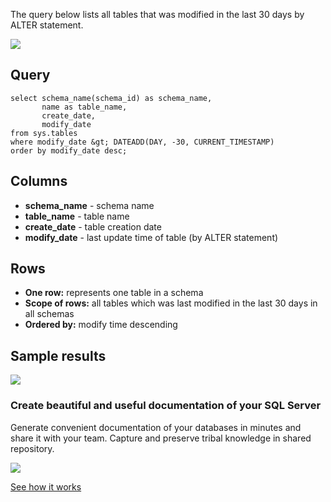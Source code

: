 The query below lists all tables that was modified in the last 30 days by ALTER statement.

[![](https://dataedo.com/asset/img/markdown/docs/test-article/3187eed29ce5b9127613e8a72fc11156.png)](https://dataedo.com/blog/confused-when-trying-to-work-with-databases?cta=kb-query-confused)

## Query

```
select schema_name(schema_id) as schema_name,
       name as table_name,
       create_date,
       modify_date
from sys.tables
where modify_date &gt; DATEADD(DAY, -30, CURRENT_TIMESTAMP)
order by modify_date desc;
```

## Columns

-   **schema\_name** - schema name
-   **table\_name** - table name
-   **create\_date** - table creation date
-   **modify\_date** - last update time of table (by ALTER statement)

## Rows

-   **One row:** represents one table in a schema
-   **Scope of rows:** all tables which was last modified in the last 30 days in all schemas
-   **Ordered by:** modify time descending

## Sample results

![](https://dataedo.com/asset/img/kb/query/sql-server/last_update_table.png)

### Create beautiful and useful documentation of your SQL Server

Generate convenient documentation of your databases in minutes and share it with your team. Capture and preserve tribal knowledge in shared repository.

[![](https://dataedo.com/asset/img/markdown/docs/test-article/30c11fa4b210f11740f56e85ca8bf9c6.gif)](https://demo.dataedo.com/)

[See how it works](https://demo.dataedo.com/)